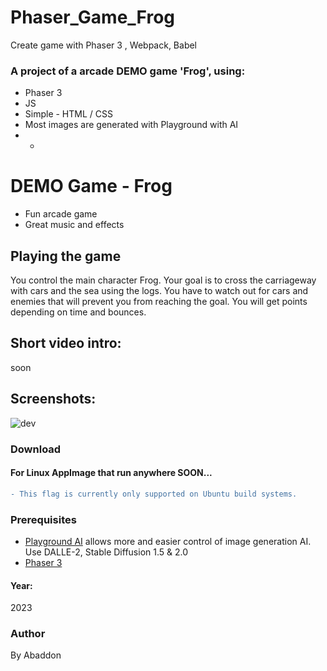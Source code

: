 # Phaser_Game_Frog
Create game with Phaser 3 , Webpack, Babel

### A project of a arcade DEMO game 'Frog', using:
+ Phaser 3
+ JS
+ Simple - HTML / CSS
+ Most images are generated with Playground with AI
+ +

# DEMO Game - Frog
- Fun arcade game
- Great music and effects

## Playing the game
You control the main character Frog.
Your goal is to cross the carriageway with cars and the sea using the logs.
You have to watch out for cars and enemies that will prevent you from reaching the goal.
You will get points depending on time and bounces.

## Short video intro:
soon

## Screenshots:
![dev](https://user-images.githubusercontent.com/51271834/231263124-c46ab420-d627-4c31-9684-5650294ff2f8.png)


### Download
#### For Linux AppImage that run anywhere SOON...

```diff
- This flag is currently only supported on Ubuntu build systems.
```

### Prerequisites
- [Playground AI](https://playgroundai.com) allows more and easier control of image generation AI. Use DALLE-2, Stable Diffusion 1.5 & 2.0
- [Phaser 3](https://phaser.io)
#### Year:
2023

### Author
By Abaddon
